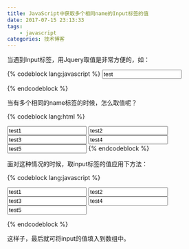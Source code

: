 ```yaml
---
title: JavaScript中获取多个相同name的Input标签的值
date: 2017-07-15 23:13:33
tags:
	- javascript
categories: 技术博客
---
```

当遇到Input标签，用Jquery取值是非常方便的，如：  

{% codeblock lang:javascript %}
<input type="text" name="test" value="test" />

<script>
var test = $("input[name='test']").val();
</script>
{% endcodeblock %}  

当有多个相同的name标签的时候，怎么取值呢？  
<!-- more -->

{% codeblock lang:html %}
<body>
  <input type="text" name="test" value="test1" />
  <input type="text" name="test" value="test2" />
  <input type="text" name="test" value="test3" />
  <input type="text" name="test" value="test4" />
  <input type="text" name="test" value="test5" />
</body>
{% endcodeblock %}  

面对这种情况的时候，取input标签的值应用下方法：  

{% codeblock lang:javascript %}
<body>
  <input type="text" name="test[]" value="test1" />
  <input type="text" name="test[]" value="test2" />
  <input type="text" name="test[]" value="test3" />
  <input type="text" name="test[]" value="test4" />
  <input type="text" name="test[]" value="test5" />
</body>

<script>
  $('#save-project').click(function () {
    var data_array = {};
    $("input[name='test[]']").each(function(i){
        data_array[i] = $(this).val(); //这里的value就是每一个input的value值~
    });
    console.log(data_array);
});

</script>
{% endcodeblock %}  

这样子，最后就可将input的值填入到数组中。